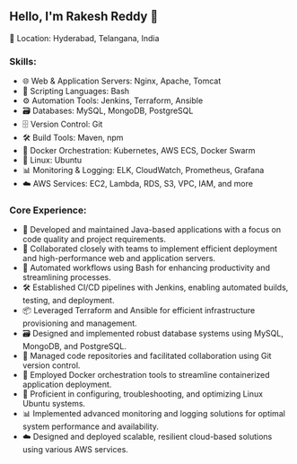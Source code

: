 ## Hello, I'm Rakesh Reddy 👋
📍 Location: Hyderabad, Telangana, India

### Skills:
- 🌐 Web & Application Servers: Nginx, Apache, Tomcat
- 🐍 Scripting Languages: Bash
- ⚙️ Automation Tools: Jenkins, Terraform, Ansible
- 🗃️ Databases: MySQL, MongoDB, PostgreSQL
- 🗄️ Version Control: Git
- 🛠️ Build Tools: Maven, npm
- 🐳 Docker Orchestration: Kubernetes, AWS ECS, Docker Swarm
- 🐧 Linux: Ubuntu
- 📊 Monitoring & Logging: ELK, CloudWatch, Prometheus, Grafana
- ☁️ AWS Services: EC2, Lambda, RDS, S3, VPC, IAM, and more

### Core Experience:
- 🚀 Developed and maintained Java-based applications with a focus on code quality and project requirements.
- 👥 Collaborated closely with teams to implement efficient deployment and high-performance web and application servers.
- 🔄 Automated workflows using Bash for enhancing productivity and streamlining processes.
- 🛠️ Established CI/CD pipelines with Jenkins, enabling automated builds, testing, and deployment.
- 📦 Leveraged Terraform and Ansible for efficient infrastructure provisioning and management.
- 🗃️ Designed and implemented robust database systems using MySQL, MongoDB, and PostgreSQL.
- 📜 Managed code repositories and facilitated collaboration using Git version control.
- 🐳 Employed Docker orchestration tools to streamline containerized application deployment.
- 🐧 Proficient in configuring, troubleshooting, and optimizing Linux Ubuntu systems.
- 📊 Implemented advanced monitoring and logging solutions for optimal system performance and availability.
- ☁️ Designed and deployed scalable, resilient cloud-based solutions using various AWS services.
